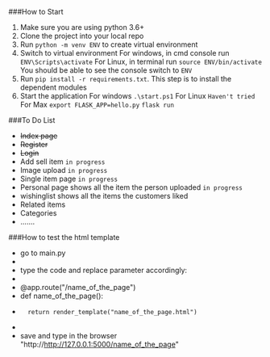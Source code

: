 ###How to Start
1. Make sure you are using python 3.6+
2. Clone the project into your local repo
3. Run `python -m venv ENV` to create virtual environment
4. Switch to virtual environment
    For windows, in cmd console run `ENV\Scripts\activate`
    For Linux, in terminal run `source ENV/bin/activate`
    You should be able to see the console switch to `ENV`
5. Run `pip install -r requirements.txt`. This step is to install the dependent modules
6. Start the application
    For windows `.\start.ps1`
    For Linux `Haven't tried`
    For Max `export FLASK_APP=hello.py`
            `flask run`

###To Do List
* ~~Index page~~
* ~~Register~~
* ~~Login~~
* Add sell item `in progress`
* Image upload `in progress`
* Single item page `in progress`
* Personal page shows all the item the person uploaded `in progress`
* wishinglist shows all the items the customers liked
* Related items
* Categories
* .......

###How to test the html template
* go to main.py
*
* type the code and replace parameter accordingly:
*
* @app.route("/name_of_the_page")
*   def name_of_the_page():
*       return render_template("name_of_the_page.html")
*
* save and type in the browser "http://http://127.0.0.1:5000/name_of_the_page" 


